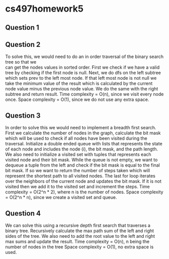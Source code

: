 # cs497homework5

## Question 1


## Question 2
To solve this, we would need to do an in order traversal of the binary search tree so that we  
can get the nodes values in sorted order. First we check if we have a valid tree by checking if the first node is null. Next, we do dfs on the left subtree which sets prev to the left most node. If that left most node is not null we take the minimum value of the result which is calculated by the current node value minus the previous node value. We do the same with the right subtree and return result.
Time complexity = O(n), since we visit every node once. 
Space complexity = O(1), since we do not use any extra space.

## Question 3
In order to solve this we would need to implement a breadth first search. First we calculate the number of nodes in the graph, calculate the bit mask which will be used to check if all nodes have been visited during the traversal. Initialize a double ended queue with lists that represents the state of each node and includes the node (i), the bit mask, and the path length. We also need to initialize a visited set with tuples that represents each visited node and their bit mask. While the queue is not empty, we want to dequeue a tuple from the left and check if the bit mask is equal to the final bit mask. If so we want to return the number of steps taken which will represent the shortest path to all visited nodes. The last for loop iterates over the neighbors of the current node and updates the bit mask. If it is not visited then we add it to the visited set and increment the steps. 
Time complexity = O(2^n * 2), where n is the number of nodes. 
Space complexity = O(2^n * n), since we create a visited set and queue.

## Question 4
We can solve this using a recursive depth first search that traverses a binary tree. Recursively calculate the max path sum of the left and right sides of the tree. We also need to add the root value to the left and right max sums and update the result.
Time complexity = O(n), n being the number of nodes in the tree
Space complexity = O(1), no extra space is used.